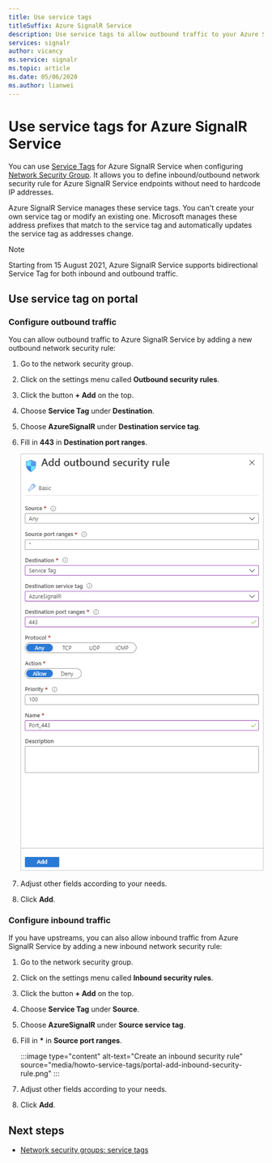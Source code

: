 ```yaml
---
title: Use service tags
titleSuffix: Azure SignalR Service
description: Use service tags to allow outbound traffic to your Azure SignalR Service
services: signalr
author: vicancy
ms.service: signalr
ms.topic: article
ms.date: 05/06/2020
ms.author: lianwei
---
```


# Use service tags for Azure SignalR Service

You can use [Service Tags](../virtual-network/network-security-groups-overview.md#service-tags) for Azure SignalR Service when configuring [Network Security Group](../virtual-network/network-security-groups-overview.md#network-security-groups). It allows you to define inbound/outbound network security rule for Azure SignalR Service endpoints without need to hardcode IP addresses.

Azure SignalR Service manages these service tags. You can't create your own service tag or modify an existing one. Microsoft manages these address prefixes that match to the service tag and automatically updates the service tag as addresses change.

> [!Note]
> Starting from 15 August 2021, Azure SignalR Service supports bidirectional Service Tag for both inbound and outbound traffic.

## Use service tag on portal

### Configure outbound traffic

You can allow outbound traffic to Azure SignalR Service by adding a new outbound network security rule:

1. Go to the network security group.

1. Click on the settings menu called **Outbound security rules**.

1. Click the button **+ Add** on the top.

1. Choose **Service Tag** under **Destination**.

1. Choose **AzureSignalR** under **Destination service tag**.

1. Fill in **443** in **Destination port ranges**.

    ![Create an outbound security rule](media/howto-service-tags/portal-add-outbound-security-rule.png)

1. Adjust other fields according to your needs.

1. Click **Add**.

### Configure inbound traffic

If you have upstreams, you can also allow inbound traffic from Azure SignalR Service by adding a new inbound network security rule:

1. Go to the network security group.

1. Click on the settings menu called **Inbound security rules**.

1. Click the button **+ Add** on the top.

1. Choose **Service Tag** under **Source**.

1. Choose **AzureSignalR** under **Source service tag**.

1. Fill in **\*** in **Source port ranges**.

   :::image type="content" alt-text="Create an inbound security rule" source="media/howto-service-tags/portal-add-inbound-security-rule.png" :::


1. Adjust other fields according to your needs.

1. Click **Add**.

## Next steps

- [Network security groups: service tags](../virtual-network/network-security-groups-overview.md#security-rules)